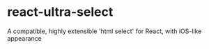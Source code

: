 # react-ultra-select
A compatible, highly extensible 'html select' for React, with iOS-like appearance
